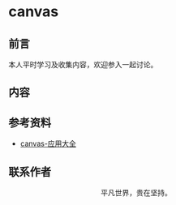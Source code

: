 # canvas

## 前言

本人平时学习及收集内容，欢迎参入一起讨论。

## 内容

## 参考资料

- [canvas-应用大全](https://github.com/CodeLittlePrince/blog/issues/21)

## 联系作者

<div align="center">
    <p>
        平凡世界，贵在坚持。
    </p>
    <img :src="$withBase('/about/contact.png')" />
</div>
